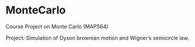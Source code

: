 # MonteCarlo
Course Project on Monte Carlo (MAP564)

Project: Simulation of Dyson brownian motion and Wigner’s semicircle law.
